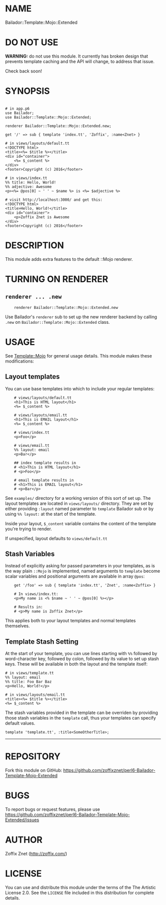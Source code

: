 # NAME

Bailador::Template::Mojo::Extended

# DO NOT USE

**WARNING:** do not use this module. It currently has broken design that prevents template caching and the API will change, to address that issue.

Check back soon!

# SYNOPSIS

```perl6

# in app.p6
use Bailador;
use Bailador::Template::Mojo::Extended;

renderer Bailador::Template::Mojo::Extended.new;

get '/' => sub { template 'index.tt', 'Zoffix', :name<Znet> }

# in views/layouts/default.tt
<!DOCTYPE html>
<title><%= $title %></title>
<div id="container">
    <%= $_content %>
</div>
<footer>Copyright (c) 2016</footer>

# in views/index.tt
%% title: Hello, World!
%% adjective: Awesome
<p><%= @pos[0] ~ ' ' ~ $name %> is <%= $adjective %>

# visit http://localhost:3000/ and get this:
<!DOCTYPE html>
<title>Hello, World!</title>
<div id="container">
    <p>Zoffix Znet is Awesome
</div>
<footer>Copyright (c) 2016</footer>
```

# DESCRIPTION

This module adds extra features to the default ::Mojo renderer.

# TURNING ON RENDERER

## `renderer ... .new`

```perl6
    renderer Bailador::Template::Mojo::Extended.new
```

Use Bailador's `renderer` sub to set up the new renderer
backend by calling `.new` on `Bailador::Template::Mojo::Extended` class.

# USAGE

See [Template::Mojo](modules.perl6.org/repo/Template::Mojo) for general
usage details. This module makes these modifications:

## Layout templates

You can use base templates into which to include your regular templates:

```perl6
    # views/layouts/default.tt
    <h1>This is HTML layout</h1>
    <%= $_content %>

    # views/layouts/email.tt
    <h1>This is EMAIL layout</h1>
    <%= $_content %>

    # views/index.tt
    <p>Foo</p>

    # views/email.tt
    %% layout: email
    <p>Bar</p>

    ## index template results in
    # <h1>This is HTML layout</h1>
    # <p>Foo</p>

    # email template results in
    # <h1>This is EMAIL layout</h1>
    # <p>Bar</p>
```

See `examples/` directory for a working version of this sort of
set up. The layout templates are located in `views/layouts/`
directory. They are set by either providing `:layout` named
parameter to `template` Bailador sub or by using `%% layout:`
at the start of the template.

Inside your layout, `$_content` variable contains the content
of the template you're trying to render.

If unspecified, layout defaults to `views/default.tt`

## Stash Variables

Instead of explicitly asking for passed parameters in your templates, as is
the way plain `::Mojo` is implemented, named arguments to `template` become
scalar variables and positional arguments are available in array `@pos`:

```perl6
    get '/foo' => sub { template 'index.tt', 'Znet', :name<Zoffix> }

    # In views/index.tt:
    <p>My name is <% $name ~ ' ' ~ @pos[0] %></p>

    # Results in:
    # <p>My name is Zoffix Znet</p>
```

This applies both to your layout templates and normal templates themselves.

## Template Stash Setting

At the start of your template, you can use lines starting with `%%` followed
by word-character key, followed by colon, followed by its value to set up
stash keys. These will be available in both the layout and the template
itself:

    # in views/template.tt
    %% layout: email
    %% title: Foo Bar Baz
    <p>Hello, World!</p>

    # in views/layouts/email.tt
    <title><%= $title %></title>
    <%= $_content %>

The stash variables provided in the template can be overriden by providing those
stash variables in the `template` call, thus your templates can specify default values.

    template 'template.tt', :title<SomeOtherTitle>;

----

# REPOSITORY

Fork this module on GitHub:
https://github.com/zoffixznet/perl6-Bailador-Template-Mojo-Extended

# BUGS

To report bugs or request features, please use
https://github.com/zoffixznet/perl6-Bailador-Template-Mojo-Extended/issues

# AUTHOR

Zoffix Znet (http://zoffix.com/)

# LICENSE

You can use and distribute this module under the terms of the
The Artistic License 2.0. See the `LICENSE` file included in this
distribution for complete details.
